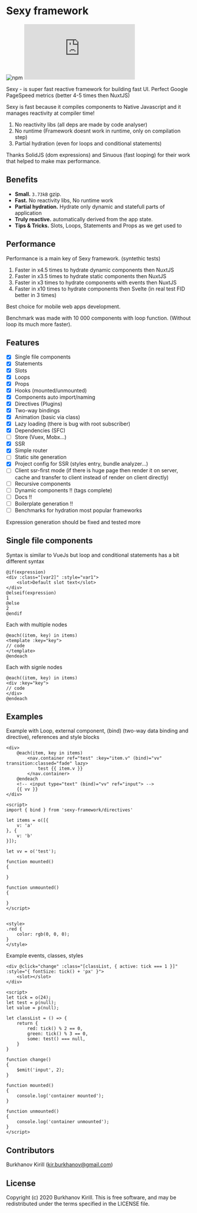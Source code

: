 # Sexy framework

![npm](https://img.shields.io/npm/v/sexy-framework?color=%23&style=flat-square)
![Badge size](https://img.badgesize.io/https://unpkg.com/sexy-framework/dist/sexy.js?compression=gzip&label=gzip&style=flat-square)

Sexy - is super fast reactive framework for building fast UI.
Perfect Google PageSpeed metrics (better 4-5 times then NuxtJS)

Sexy is fast because it compiles components to Native Javascript and it manages reactivity at compiler time!

1. No reactivity libs (all deps are made by code analyser)
2. No runtime (Framework doesnt work in runtime, only on compilation step)
3. Partial hydration (even for loops and conditional statements)

Thanks SolidJS (dom expressions) and Sinuous (fast looping) for their work that helped to make max performance.

## Benefits
- **Small.** `3.73kB` gzip.
- **Fast.** No reactivity libs, No runtime work
- **Partial hydration.** Hydrate only dynamic and statefull parts of application
- **Truly reactive.** automatically derived from the app state.
- **Tips & Tricks.** Slots, Loops, Statements and Props as we get used to

## Performance

Performance is a main key of Sexy framework. (syntethic tests)
1. Faster in x4.5 times to hydrate dynamic components then NuxtJS
2. Faster in x3.5 times to hydrate static components then NuxtJS
2. Faster in x3 times to hydrate components with events then NuxtJS
2. Faster in x10 times to hydrate components then Svelte (in real test FID better in 3 times)

Best choice for mobile web apps development.

Benchmark was made with 10 000 components with loop function. (Without loop its much more faster).

## Features

- [x] Single file components
- [x] Statements
- [x] Slots
- [x] Loops
- [x] Props
- [x] Hooks (mounted/unmounted)
- [x] Components auto import/naming
- [x] Directives (Plugins)
- [x] Two-way bindings
- [x] Animation (basic via class)
- [x] Lazy loading (there is bug with root subscriber)
- [x] Dependencies (SFC)
- [ ] Store (Vuex, Mobx...)
- [x] SSR
- [x] Simple router
- [ ] Static site generation
- [x] Project config for SSR (styles entry, bundle analyzer...)
- [ ] Client ssr-first mode (if there is huge page then render it on server, cache and transfer to client instead of render on client directly)
- [ ] Recursive components
- [ ] Dynamic components !! (tags complete)
- [ ] Docs !!
- [ ] Boilerplate generation !!
- [ ] Benchmarks for hydration most popular frameworks

Expression generation should be fixed and tested more

## Single file components

Syntax is similar to VueJs but loop and conditional statements has a bit different syntax
 
```vue
@if(expression)
<div :class="[var2]" :style="var1">
	<slot>Default slot text</slot>
</div>
@elseif(expression)
1
@else
2
@endif
```

Each with multiple nodes
```vue
@each((item, key) in items)
<template :key="key">
// code
</template>
@endeach
```

Each with signle nodes
```vue
@each((item, key) in items)
<div :key="key">
// code
</div>
@endeach
```

## Examples

Example with Loop, external component, (bind) (two-way data binding and directive), references and style blocks
```vue
<div>
	@each(item, key in items)
		<nav.container ref="test" :key="item.v" (bind)="vv" transition:classed="fade" lazy>
			test {{ item.v }}
		</nav.container>
	@endeach
	<!-- <input type="text" (bind)="vv" ref="input"> -->
	{{ vv }}
</div>

<script>
import { bind } from 'sexy-framework/directives'

let items = o([{
	v: 'a'
}, {
	v: 'b'
}]);

let vv = o('test');

function mounted()
{
	
}

function unmounted()
{
	
}
</script>


<style>
.red {
	color: rgb(0, 0, 0);
}
</style>
```


Example events, classes, styles
```vue
<div @click="change" :class="[classList, { active: tick === 1 }]" :style="{ fontSize: tick() + 'px' }">
	<slot></slot>
</div>

<script>
let tick = o(24);
let test = p(null);
let value = p(null);

let classList = () => {
	return {
		red: tick() % 2 == 0,
		green: tick() % 3 == 0,
		some: test() === null,
	}
}

function change()
{
	$emit('input', 2);
}

function mounted()
{
	console.log('container mounted');
}

function unmounted()
{
	console.log('container unmounted');	
}
</script>
```

## Contributors

Burkhanov Kirill (kir.burkhanov@gmail.com)

## License

Copyright (c) 2020 Burkhanov Kirill. This is free software, and may be redistributed under the terms specified in the LICENSE file.
